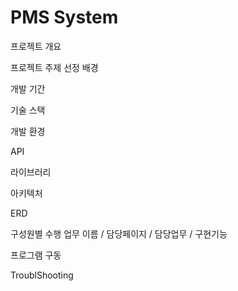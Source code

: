 # PMS System

프로젝트 개요

프로젝트 주제 선정 배경

개발 기간

기술 스택

개발 환경

API

라이브러리

아키텍처

ERD

구성원별 수행 업무
이름 / 담당페이지 / 담당업무 / 구현기능

프로그램 구동

TroublShooting
